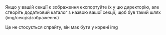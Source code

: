 Якщо у вашій секції є зображення експортуйте їх у цю директорію, але створіть
додатковий каталог з назвою вашої секції, щоб був такий шлях
(img/секція/зображення)

Це не стосується спрайту, він має бути у корені img
